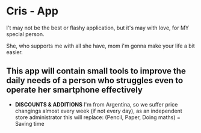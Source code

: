 # Cris - App

I't may not be the best or flashy application, but it's may with love, for MY special person.

She, who supports me with all she have, mom i'm gonna make your life a bit easier.

## This app will contain small tools to improve the daily needs of a person who struggles even to operate her smartphone effectively

- __DISCOUNTS & ADDITIONS__
I'm from Argentina, so we suffer price changings almost every week (if not every day), as an independent store administrator this will replace: (Pencil, Paper, Doing maths) = Saving time

